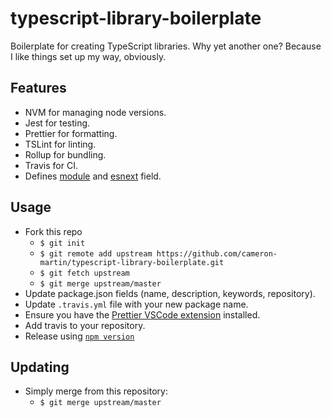 # typescript-library-boilerplate

Boilerplate for creating TypeScript libraries. Why yet another one? Because I like things set up my way, obviously.

## Features

* NVM for managing node versions.
* Jest for testing.
* Prettier for formatting.
* TSLint for linting.
* Rollup for bundling.
* Travis for CI.
* Defines [module](https://github.com/rollup/rollup/wiki/pkg.module) and [esnext](http://2ality.com/2017/06/pkg-esnext.html) field.



## Usage

* Fork this repo
  * `$ git init`
  * `$ git remote add upstream https://github.com/cameron-martin/typescript-library-boilerplate.git`
  * `$ git fetch upstream`
  * `$ git merge upstream/master`
* Update package.json fields (name, description, keywords, repository).
* Update `.travis.yml` file with your new package name.
* Ensure you have the [Prettier VSCode extension](https://marketplace.visualstudio.com/items?itemName=esbenp.prettier-vscode) installed.
* Add travis to your repository.
* Release using [`npm version`](https://docs.npmjs.com/cli/version)

## Updating

* Simply merge from this repository:
  * `$ git merge upstream/master`
